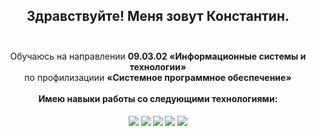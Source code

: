 <h2 align="center">
  Здравствуйте! Меня зовут Константин.<br><br> 
</h1>


<div align="center">
  Обучаюсь на направлении <strong>09.03.02 «Информационные системы и технологии»</strong><br> 
  по профилизациии <strong>«Системное программное обеспечение»<strong><br><br>
  Имею навыки работы со следующими технологиями:<br><br>
  <img align="center" src="https://img.shields.io/badge/java-%23ED8B00.svg?style=for-the-badge&logo=openjdk&logoColor=white">
  <img align="center" src="https://img.shields.io/badge/c++-%2300599C.svg?style=for-the-badge&logo=c%2B%2B&logoColor=white">
  <img align="center" src="https://img.shields.io/badge/-Arduino-00979D?style=for-the-badge&logo=Arduino&logoColor=white">
  <img align="center" src="https://img.shields.io/badge/postgres-%23316192.svg?style=for-the-badge&logo=postgresql&logoColor=white">
  <img align="center" src="https://img.shields.io/badge/Linux-FCC624?style=for-the-badge&logo=linux&logoColor=black">
</div>
